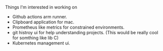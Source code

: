 Things I'm interested in working on

- Github actions arm runner.
- Clipboard application for mac.
- Prometheus like metrics for constrained environments.
- git histroy ui for help understanding projects. (This would be really cool for somthing like lib C)
- Kubernetes management ui. 
